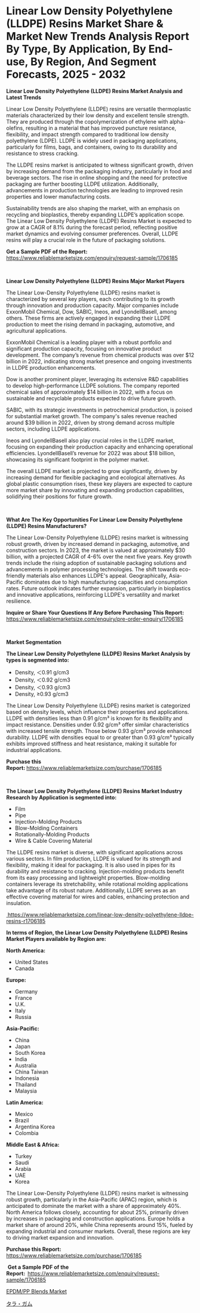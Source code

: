 <p><h1>Linear Low Density Polyethylene (LLDPE) Resins Market Share & Market New Trends Analysis Report By Type, By Application, By End-use, By Region, And Segment Forecasts, 2025 - 2032</h1></p><p><strong>Linear Low Density Polyethylene (LLDPE) Resins Market Analysis and Latest Trends</strong></p>
<p><p>Linear Low Density Polyethylene (LLDPE) resins are versatile thermoplastic materials characterized by their low density and excellent tensile strength. They are produced through the copolymerization of ethylene with alpha-olefins, resulting in a material that has improved puncture resistance, flexibility, and impact strength compared to traditional low density polyethylene (LDPE). LLDPE is widely used in packaging applications, particularly for films, bags, and containers, owing to its durability and resistance to stress cracking.</p><p>The LLDPE resins market is anticipated to witness significant growth, driven by increasing demand from the packaging industry, particularly in food and beverage sectors. The rise in online shopping and the need for protective packaging are further boosting LLDPE utilization. Additionally, advancements in production technologies are leading to improved resin properties and lower manufacturing costs. </p><p>Sustainability trends are also shaping the market, with an emphasis on recycling and bioplastics, thereby expanding LLDPE’s application scope. The Linear Low Density Polyethylene (LLDPE) Resins Market is expected to grow at a CAGR of 8.1% during the forecast period, reflecting positive market dynamics and evolving consumer preferences. Overall, LLDPE resins will play a crucial role in the future of packaging solutions.</p></p>
<p><strong>Get a Sample PDF of the Report:&nbsp;</strong> <a href="https://www.reliablemarketsize.com/enquiry/request-sample/1706185?utm_campaign=1197&utm_medium=2&utm_source=Github&utm_content=ia&utm_term=10012025&utm_id=linear-low-density-polyethylene-lldpe-resins">https://www.reliablemarketsize.com/enquiry/request-sample/1706185</a></p>
<p>&nbsp;</p>
<p><strong>Linear Low Density Polyethylene (LLDPE) Resins Major Market Players</strong></p>
<p><p>The Linear Low-Density Polyethylene (LLDPE) resins market is characterized by several key players, each contributing to its growth through innovation and production capacity. Major companies include ExxonMobil Chemical, Dow, SABIC, Ineos, and LyondellBasell, among others. These firms are actively engaged in expanding their LLDPE production to meet the rising demand in packaging, automotive, and agricultural applications.</p><p>ExxonMobil Chemical is a leading player with a robust portfolio and significant production capacity, focusing on innovative product development. The company’s revenue from chemical products was over $12 billion in 2022, indicating strong market presence and ongoing investments in LLDPE production enhancements.</p><p>Dow is another prominent player, leveraging its extensive R&D capabilities to develop high-performance LLDPE solutions. The company reported chemical sales of approximately $14 billion in 2022, with a focus on sustainable and recyclable products expected to drive future growth.</p><p>SABIC, with its strategic investments in petrochemical production, is poised for substantial market growth. The company's sales revenue reached around $39 billion in 2022, driven by strong demand across multiple sectors, including LLDPE applications.</p><p>Ineos and LyondellBasell also play crucial roles in the LLDPE market, focusing on expanding their production capacity and enhancing operational efficiencies. LyondellBasell’s revenue for 2022 was about $18 billion, showcasing its significant footprint in the polymer market.</p><p>The overall LLDPE market is projected to grow significantly, driven by increasing demand for flexible packaging and ecological alternatives. As global plastic consumption rises, these key players are expected to capture more market share by innovating and expanding production capabilities, solidifying their positions for future growth.</p></p>
<p>&nbsp;</p>
<p><strong>What Are The Key Opportunities For Linear Low Density Polyethylene (LLDPE) Resins Manufacturers?</strong></p>
<p><p>The Linear Low-Density Polyethylene (LLDPE) resins market is witnessing robust growth, driven by increased demand in packaging, automotive, and construction sectors. In 2023, the market is valued at approximately $30 billion, with a projected CAGR of 4-6% over the next five years. Key growth trends include the rising adoption of sustainable packaging solutions and advancements in polymer processing technologies. The shift towards eco-friendly materials also enhances LLDPE's appeal. Geographically, Asia-Pacific dominates due to high manufacturing capacities and consumption rates. Future outlook indicates further expansion, particularly in bioplastics and innovative applications, reinforcing LLDPE's versatility and market resilience.</p></p>
<p><strong>Inquire or Share Your Questions If Any Before Purchasing This Report:</strong> <a href="https://www.reliablemarketsize.com/enquiry/pre-order-enquiry/1706185?utm_campaign=1197&utm_medium=2&utm_source=Github&utm_content=ia&utm_term=10012025&utm_id=linear-low-density-polyethylene-lldpe-resins">https://www.reliablemarketsize.com/enquiry/pre-order-enquiry/1706185</a></p>
<p>&nbsp;</p>
<p><strong>Market Segmentation</strong></p>
<p><strong>The Linear Low Density Polyethylene (LLDPE) Resins Market Analysis by types is segmented into:</strong></p>
<p><ul><li>Density, ＜0.91 g/cm3</li><li>Density, ＜0.92 g/cm3</li><li>Density, ＜0.93 g/cm3</li><li>Density, ≥0.93 g/cm3</li></ul></p>
<p><p>The Linear Low Density Polyethylene (LLDPE) resins market is categorized based on density levels, which influence their properties and applications. LLDPE with densities less than 0.91 g/cm³ is known for its flexibility and impact resistance. Densities under 0.92 g/cm³ offer similar characteristics with increased tensile strength. Those below 0.93 g/cm³ provide enhanced durability. LLDPE with densities equal to or greater than 0.93 g/cm³ typically exhibits improved stiffness and heat resistance, making it suitable for industrial applications.</p></p>
<p><strong>Purchase this Report:&nbsp;</strong><a href="https://www.reliablemarketsize.com/purchase/1706185?utm_campaign=1197&utm_medium=2&utm_source=Github&utm_content=ia&utm_term=10012025&utm_id=linear-low-density-polyethylene-lldpe-resins">https://www.reliablemarketsize.com/purchase/1706185</a></p>
<p>&nbsp;</p>
<p><strong>The Linear Low Density Polyethylene (LLDPE) Resins Market Industry Research by Application is segmented into:</strong></p>
<p><ul><li>Film</li><li>Pipe</li><li>Injection-Molding Products</li><li>Blow-Molding Containers</li><li>Rotationally-Molding Products</li><li>Wire & Cable Covering Material</li></ul></p>
<p><p>The LLDPE resins market is diverse, with significant applications across various sectors. In film production, LLDPE is valued for its strength and flexibility, making it ideal for packaging. It is also used in pipes for its durability and resistance to cracking. Injection-molding products benefit from its easy processing and lightweight properties. Blow-molding containers leverage its stretchability, while rotational molding applications take advantage of its robust nature. Additionally, LLDPE serves as an effective covering material for wires and cables, enhancing protection and insulation.</p></p>
<p><a href="https://www.reliablemarketsize.com/linear-low-density-polyethylene-lldpe-resins-r1706185?utm_campaign=1197&utm_medium=2&utm_source=Github&utm_content=ia&utm_term=10012025&utm_id=linear-low-density-polyethylene-lldpe-resins">&nbsp;https://www.reliablemarketsize.com/linear-low-density-polyethylene-lldpe-resins-r1706185</a></p>
<p><strong>In terms of Region, the Linear Low Density Polyethylene (LLDPE) Resins Market Players available by Region are:</strong></p>
<p>
    <p> <strong> North America: </strong>
        <ul>
            <li>United States</li>
            <li>Canada</li>
        </ul>
        </p> 
    <p> <strong> Europe: </strong>
        <ul>
            <li>Germany</li>
            <li>France</li>
            <li>U.K.</li>
            <li>Italy</li>
            <li>Russia</li>
        </ul>
        </p> 
    <p> <strong> Asia-Pacific: </strong>
        <ul>
            <li>China</li>
            <li>Japan</li>
            <li>South Korea</li>
            <li>India</li>
            <li>Australia</li>
            <li>China Taiwan</li>
            <li>Indonesia</li>
            <li>Thailand</li>
            <li>Malaysia</li>
        </ul>
        </p> 
    <p> <strong> Latin America: </strong>
        <ul>
            <li>Mexico</li>
            <li>Brazil</li>
            <li>Argentina Korea</li>
            <li>Colombia</li>
        </ul>
        </p> 
    <p> <strong> Middle East & Africa: </strong>
        <ul>
            <li>Turkey</li>
            <li>Saudi</li>
            <li>Arabia</li>
            <li>UAE</li>
            <li>Korea</li>
        </ul>
    </p>
    </p>
<p><p>The Linear Low-Density Polyethylene (LLDPE) resins market is witnessing robust growth, particularly in the Asia-Pacific (APAC) region, which is anticipated to dominate the market with a share of approximately 40%. North America follows closely, accounting for about 25%, primarily driven by increases in packaging and construction applications. Europe holds a market share of around 20%, while China represents around 15%, fueled by expanding industrial and consumer markets. Overall, these regions are key to driving market expansion and innovation.</p></p>
<p><strong>Purchase this Report: </strong><a href="https://www.reliablemarketsize.com/purchase/1706185?utm_campaign=1197&utm_medium=2&utm_source=Github&utm_content=ia&utm_term=10012025&utm_id=linear-low-density-polyethylene-lldpe-resins">https://www.reliablemarketsize.com/purchase/1706185</a></p>
<p>&nbsp;<strong>Get a Sample PDF of the Report:&nbsp;&nbsp;</strong><a href="https://www.reliablemarketsize.com/enquiry/request-sample/1706185?utm_campaign=1197&utm_medium=2&utm_source=Github&utm_content=ia&utm_term=10012025&utm_id=linear-low-density-polyethylene-lldpe-resins">https://www.reliablemarketsize.com/enquiry/request-sample/1706185</a></p>
<p><strong></strong></p>
<p><p><a href="https://github.com/prosalinda88/Market-Research-Report-List-7/blob/main/epdmpp-blends-market.md?utm_campaign=1197&utm_medium=2&utm_source=Github&utm_content=ia&utm_term=10012025&utm_id=linear-low-density-polyethylene-lldpe-resins">EPDM/PP Blends Market</a></p><p><a href="https://github.com/lababdou/Market-Research-Report-List-6/blob/main/250885629799.md?utm_campaign=1197&utm_medium=2&utm_source=Github&utm_content=ia&utm_term=10012025&utm_id=linear-low-density-polyethylene-lldpe-resins">タラ・ガム</a></p></p>